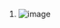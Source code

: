 1. ![image](https://github.com/zhangdexin/ENK/assets/22785392/24ae556b-75c8-4f47-9acc-979ba22c2d30)
